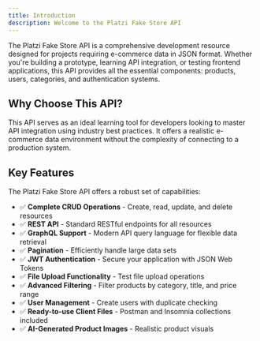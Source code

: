 ```yaml
---
title: Introduction
description: Welcome to the Platzi Fake Store API
---
```


The Platzi Fake Store API is a comprehensive development resource designed for projects requiring e-commerce data in JSON format. Whether you're building a prototype, learning API integration, or testing frontend applications, this API provides all the essential components: products, users, categories, and authentication systems.

## Why Choose This API?

This API serves as an ideal learning tool for developers looking to master API integration using industry best practices. It offers a realistic e-commerce data environment without the complexity of connecting to a production system.

## Key Features

The Platzi Fake Store API offers a robust set of capabilities:

- ✅ **Complete CRUD Operations** - Create, read, update, and delete resources
- ✅ **REST API** - Standard RESTful endpoints for all resources
- ✅ **GraphQL Support** - Modern API query language for flexible data retrieval
- ✅ **Pagination** - Efficiently handle large data sets
- ✅ **JWT Authentication** - Secure your application with JSON Web Tokens
- ✅ **File Upload Functionality** - Test file upload operations
- ✅ **Advanced Filtering** - Filter products by category, title, and price range
- ✅ **User Management** - Create users with duplicate checking
- ✅ **Ready-to-use Client Files** - Postman and Insomnia collections included
- ✅ **AI-Generated Product Images** - Realistic product visuals
